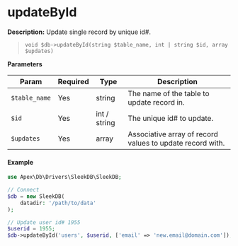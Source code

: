 
# updateById

**Description:** Update single record by unique id#.

> `void $db->updateById(string $table_name, int | string $id, array $updates)`


**Parameters**

Param | Required | Type | Description
------------- |------------- |------------- |------------- 
`$table_name` | Yes | string | The name of the table to update record in.
`$id` | Yes | int / string | The unique id# to update.
`$updates` | Yes | array | Associative array of record values to update record with.


#### Example

~~~php
use Apex\Db\Drivers\SleekDB\SleekDB;

// Connect
$db = new SleekDB(
    datadir: '/path/to/data'
);

// Update user id# 1955
$userid = 1955;
$db->updateById('users', $userid, ['email' => 'new.email@domain.com']);
~~~


